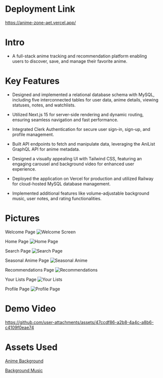 # Deployment Link
https://anime-zone-aet.vercel.app/ 

# Intro
 - A full-stack anime tracking and recommendation platform enabling users to discover, save, and manage their favorite anime.

# Key Features
- Designed and implemented a relational database schema with MySQL, including five interconnected tables for user data, anime details, viewing statuses, notes, and watchlists.

- Utilized Next.js 15 for server-side rendering and dynamic routing, ensuring seamless navigation and fast performance.

- Integrated Clerk Authentication for secure user sign-in, sign-up, and profile management.

- Built API endpoints to fetch and manipulate data, leveraging the AniList GraphQL API for anime metadata.

- Designed a visually appealing UI with Tailwind CSS, featuring an engaging carousel and background video for enhanced user experience.

- Deployed the application on Vercel for production and utilized Railway for cloud-hosted MySQL database management.

- Implemented additional features like volume-adjustable background music, user notes, and rating functionalities.

# Pictures 
Welcome Page
![Welcome Screen](https://github.com/user-attachments/assets/3555aec4-4286-468e-8991-4b69944b9500)

Home Page
![Home Page](https://github.com/user-attachments/assets/09e4ffd6-dc64-4975-a629-b213592f56c9)

Search Page
![Search Page](https://github.com/user-attachments/assets/7c084c3e-0169-4376-951c-63f4b66f51aa)

Seasonal Anime Page
![Seasonal Anime](https://github.com/user-attachments/assets/dabfe6b5-1a9b-4ae2-b920-454d9735b802)

Recommendations Page
![Recommendations](https://github.com/user-attachments/assets/89294649-3fd7-4daf-8f1d-770ba5bf99b8)

Your Lists Page
![Your Lists](https://github.com/user-attachments/assets/026a823c-1f5c-4f62-b63d-0b4849d554e1)

Profile Page
![Profile Page](https://github.com/user-attachments/assets/03b02172-44ae-4c30-8273-6bec6d0b0186)

# Demo Video
https://github.com/user-attachments/assets/47ccdf86-a2b8-4a4c-a8b6-c4109f0eae74

# Assets Used
[Anime Background](https://pixabay.com/videos/train-ride-girl-sunset-anime-90408/)

[Background Music](https://pixabay.com/music/beats-free-lofi-type-beat-evening-stroll-209514/)



